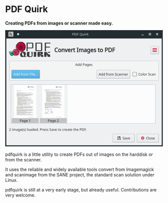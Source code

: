 # PDF Quirk

**Creating PDFs from images or scanner made easy.**

![pdfquirk screenshot](/resources/screenshot1.png?raw=true "Screenshot")

pdfquirk is a little utility to create PDFs out of images on the 
harddisk or from the scanner.

It uses the reliable and widely available tools convert from Imagemagick 
and scanimage from the SANE project, the standard scan solution under
Linux.

pdfquirk is still at a very early stage, but already useful. 
Contributions are very welcome.



